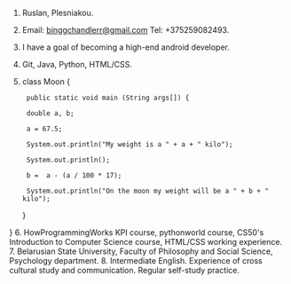 1. Ruslan, Plesniakou.
2. Email: binggchandlerr@gmail.com Tel: +375259082493.
3. I have a goal of becoming a high-end android developer.
4. Git, Java, Python, HTML/CSS.
5. class Moon {
   
        public static void main (String args[]) {
        
        double a, b;
        
        a = 67.5;
        
        System.out.println("My weight is a " + a + " kilo");
        
        System.out.println();
        
        b =  a - (a / 100 * 17);
        
        System.out.println("On the moon my weight will be a " + b + " kilo");
    
    }

}
6. HowProgrammingWorks KPI course, pythonworld course, CS50's Introduction to Computer Science course, HTML/CSS working experience.
7. Belarusian State University, Faculty of Philosophy and Social Science, Psychology department.
8. Intermediate English. Experience of cross cultural study and communication. Regular self-study practice.
